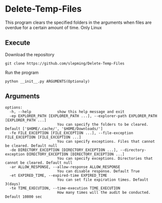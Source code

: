 # Delete-Temp-Files
This program clears the specified folders in the arguments when files are overdue for a certain amount of time. Only Linux


## Execute
Download the repository
```
git clone https://github.com/slepming/Delete-Temp-Files
```
Run the program 
```
python __init__.py ARGUMENTS(Optionaly)
```


## Arguments
```
options:
  -h, --help            show this help message and exit
  -ep EXPLORER_PATH [EXPLORER_PATH ...], --explorer-path EXPLORER_PATH [EXPLORER_PATH ...]
                        You can specify the folders to be cleared. Default ['$HOME/.cache/', '$HOME/Downloads/']
  -fe FILE_EXCEPTION [FILE_EXCEPTION ...], --file-exception FILE_EXCEPTION [FILE_EXCEPTION ...]
                        You can specify exceptions. Files that cannot be cleared. Default null
  -de DIRECTORY_EXCEPTION [DIRECTORY_EXCEPTION ...], --directory-exception DIRECTORY_EXCEPTION [DIRECTORY_EXCEPTION ...]
                        You can specify exceptions. Directories that cannot be cleared. Default null
  -ar ALLOW_RESPONSE, --allow-response ALLOW_RESPONSE
                        You can disable response. Default True
  -et EXPIRED_TIME, --expired-time EXPIRED_TIME
                        You can set file expiration times. Default 3(days)
  -te TIME_EXECUTION, --time-execution TIME_EXECUTION
                        How many times will the audit be conducted. Default 10800 sec
```
